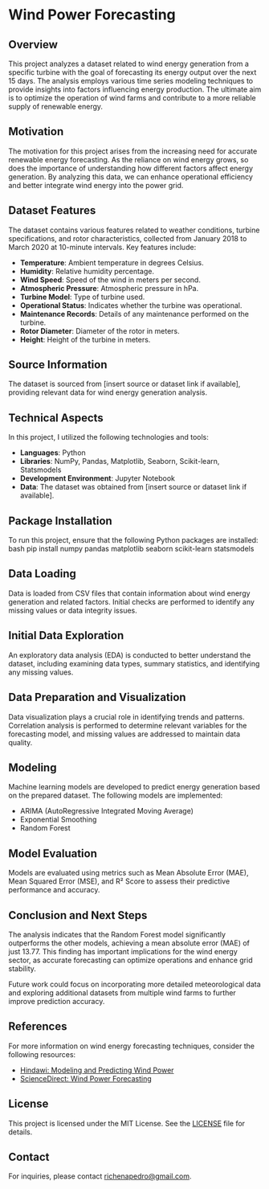 # Wind Power Forecasting

## Overview
This project analyzes a dataset related to wind energy generation from a specific turbine with the goal of forecasting its energy output over the next 15 days. The analysis employs various time series modeling techniques to provide insights into factors influencing energy production. The ultimate aim is to optimize the operation of wind farms and contribute to a more reliable supply of renewable energy.

## Motivation
The motivation for this project arises from the increasing need for accurate renewable energy forecasting. As the reliance on wind energy grows, so does the importance of understanding how different factors affect energy generation. By analyzing this data, we can enhance operational efficiency and better integrate wind energy into the power grid.

## Dataset Features
The dataset contains various features related to weather conditions, turbine specifications, and rotor characteristics, collected from January 2018 to March 2020 at 10-minute intervals. Key features include:

- **Temperature**: Ambient temperature in degrees Celsius.
- **Humidity**: Relative humidity percentage.
- **Wind Speed**: Speed of the wind in meters per second.
- **Atmospheric Pressure**: Atmospheric pressure in hPa.
- **Turbine Model**: Type of turbine used.
- **Operational Status**: Indicates whether the turbine was operational.
- **Maintenance Records**: Details of any maintenance performed on the turbine.
- **Rotor Diameter**: Diameter of the rotor in meters.
- **Height**: Height of the turbine in meters.

## Source Information
The dataset is sourced from [insert source or dataset link if available], providing relevant data for wind energy generation analysis.

## Technical Aspects
In this project, I utilized the following technologies and tools:
- **Languages**: Python
- **Libraries**: NumPy, Pandas, Matplotlib, Seaborn, Scikit-learn, Statsmodels
- **Development Environment**: Jupyter Notebook
- **Data**: The dataset was obtained from [insert source or dataset link if available].

## Package Installation
To run this project, ensure that the following Python packages are installed:
bash pip install numpy pandas matplotlib seaborn scikit-learn statsmodels

## Data Loading
Data is loaded from CSV files that contain information about wind energy generation and related factors. Initial checks are performed to identify any missing values or data integrity issues.

## Initial Data Exploration
An exploratory data analysis (EDA) is conducted to better understand the dataset, including examining data types, summary statistics, and identifying any missing values.

## Data Preparation and Visualization
Data visualization plays a crucial role in identifying trends and patterns. Correlation analysis is performed to determine relevant variables for the forecasting model, and missing values are addressed to maintain data quality.

## Modeling
Machine learning models are developed to predict energy generation based on the prepared dataset. The following models are implemented:
- ARIMA (AutoRegressive Integrated Moving Average)
- Exponential Smoothing
- Random Forest

## Model Evaluation
Models are evaluated using metrics such as Mean Absolute Error (MAE), Mean Squared Error (MSE), and R² Score to assess their predictive performance and accuracy.

## Conclusion and Next Steps
The analysis indicates that the Random Forest model significantly outperforms the other models, achieving a mean absolute error (MAE) of just 13.77. This finding has important implications for the wind energy sector, as accurate forecasting can optimize operations and enhance grid stability.

Future work could focus on incorporating more detailed meteorological data and exploring additional datasets from multiple wind farms to further improve prediction accuracy.

## References
For more information on wind energy forecasting techniques, consider the following resources:
- [Hindawi: Modeling and Predicting Wind Power](https://www.hindawi.com/journals/mpe/2010/684742/)
- [ScienceDirect: Wind Power Forecasting](https://www.sciencedirect.com/science/article/abs/pii/S0925231201007020)

## License
This project is licensed under the MIT License. See the [LICENSE](LICENSE) file for details.

## Contact
For inquiries, please contact richenapedro@gmail.com.
